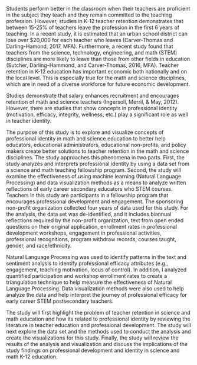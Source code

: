 
Students perform better in the classroom when their teachers are proficient in the subject they teach and they remain committed to the teaching profession.  However, studies in K-12 teacher retention demonstrates that between 15-25% of teachers leave the profession in the first 6 years of teaching.  In a recent study, it is estimated that an urban school district can lose over $20,000 for each teacher who leaves (Carver-Thomas and Darling-Hamond, 2017, MFA).  Furthermore, a recent study found that teachers from the science, technology, engineering, and math (STEM) disciplines are more likely to leave than those from other fields in education (Sutcher, Darling-Hammond, and Carver-Thomas, 2016, MFA).  Teacher retention in K-12 education has important economic both nationally and on the local level.  This is especially true for the math and science disciplines, which are in need of a diverse workforce for future economic development.   

Studies demonstrate that salary enhances recruitment and encourages retention of math and science teachers (Ingersoll, Merril, & May, 2012).  However, there are studies that show concepts in professional identity (motivation, efficacy, integrity, wellness, etc.) play a significant role as well in teacher identity.  

The purpose of this study is to explore and visualize concepts of professional identity in math and science education to better help educators, educational administrators, educational non-profits, and policy makers create better solutions to teacher retention in the math and science disciplines.  The study approaches this phenomena in two parts. First, the study analyzes and interprets professional identity by using a data set from a science and math teaching fellowship program.  Second, the study will examine the effectiveness of using machine learning (Natural Language Processing) and data visualization methods as a means to analyze written reflections of early career secondary educators who STEM courses.   Teachers in this study are participants in a fellowship program that encourages professional development and engagement. The sponsoring non-profit organization collected four years of data used for this study.  For the analysis, the data set was de-identified, and it includes biannual reflections required by the non-profit organization, text from open ended questions on their original application, enrollment rates in professional development workshops, engagement in professional activities, professional recognitions, program withdraw records, courses taught, gender, and race/ethnicity.  

Natural Language Processing was used to identify patterns in the text and sentiment analysis to identify professional efficacy attributes (e.g., engagement, teaching motivation, locus of control).  In addition, I analyzed quantified participation and workshop enrollment rates to create a triangulation technique to help measure the effectiveness of Natural Language Processing.  Data visualization methods were also used to help analyze the data and help interpret the journey of professional efficacy for early career STEM postsecondary teachers.

The study will first highlight the problem of teacher retention in science and math education and how its related to professional identity by reviewing the literature in teacher education and professional development.  The study will next explore the data set and the methods used to conduct the analysis and create the visualizations for this study.  Finally, the study will review the results of the analysis and visualization and discuss the implications of the study findings on professional development and identity in science and math K-12 education.  
